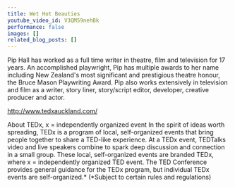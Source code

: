 ```yaml
---
title: Wet Hot Beauties
youtube_video_id: V3QM59nehBk
performance: false
images: []
related_blog_posts: []
---
```


Pip Hall has worked as a full time writer in theatre, film and television for 17 years. An accomplished playwright, Pip has multiple awards to her name including New Zealand's most significant and prestigious theatre honour, the Bruce Mason Playwriting Award.  Pip also works extensively in television and film as a writer, story liner, story/script editor, developer, creative producer and actor.

http://www.tedxauckland.com/

About TEDx, x = independently organized event
In the spirit of ideas worth spreading, TEDx is a program of local, self-organized events that bring people together to share a TED-like experience. At a TEDx event, TEDTalks video and live speakers combine to spark deep discussion and connection in a small group. These local, self-organized events are branded TEDx, where x = independently organized TED event. The TED Conference provides general guidance for the TEDx program, but individual TEDx events are self-organized.* (*Subject to certain rules and regulations)
